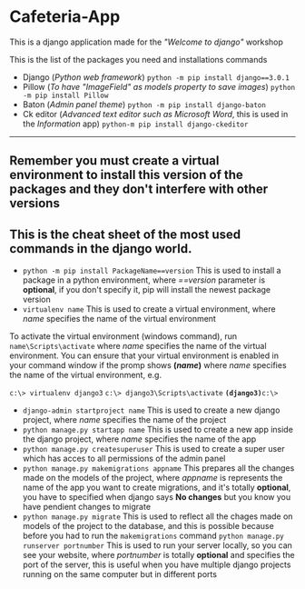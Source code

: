 # Cafeteria-App
This is a django application made for the *"Welcome to django"* workshop

This is the list of the packages you need and installations commands

+ Django (*Python web framework*) `python -m pip install django==3.0.1`
+ Pillow (*To have "ImageField" as models property to save images*) `python -m pip install Pillow`
+ Baton (*Admin panel theme*) `python -m pip install django-baton`
+ Ck editor (*Advanced text editor such as Microsoft Word*, this is used in the *Information* app) `python-m pip install django-ckeditor`

---

## Remember you must create a virtual environment to install this version of the packages and they don't interfere with other versions

## This is the cheat sheet of the most used commands in the django world.

+ `python -m pip install PackageName==version` This is used to install a package in a python environment, where *==version* parameter is __optional__, if you don't specify it, pip will install the newest package version
+ `virtualenv name` This is used to create a virtual environment, where *name* specifies the name of the virtual environment


To activate the virtual environment (windows command), run `name\Scripts\activate` where *name* specifies the name of the virtual environment.
You can ensure that your virtual environment is enabled in your command window if the promp shows __(*name*)__ where *name* specifies the name of the virtual environment, e.g. 


`c:\> virtualenv django3`
`c:\> django3\Scripts\activate`
__`(django3)`__`c:\>`
+ `django-admin startproject name` This is used to create a new django project, where *name* specifies the name of the project
+ `python manage.py startapp name` This is used to create a new app inside the django project, where *name* specifies the name of the app
+ `python manage.py createsuperuser` This is used to create a super user which has acces to all permissions of the admin panel
+ `python manage.py makemigrations appname` This prepares all the changes made on the models of the project, where *appname* is represents the name of the app you want to create migrations, and it's totally __optional__, you have to specified when django says __No changes__ but you know you have pendient changes to migrate
+ `python manage.py migrate` This is used to reflect all the chages made on models of the project to the database, and this is possible because before you had to run the `makemigrations` command
`python manage.py runserver portnumber` This is used to run your server locally, so you can see your website, where *portnumber* is totally __optional__ and specifies the port of the server, this is useful when you have multiple django projects running on the same computer but in different ports
